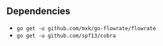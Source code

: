 ## Dependencies
- `go get -u github.com/mxk/go-flowrate/flowrate`
- `go get -u github.com/spf13/cobra`

